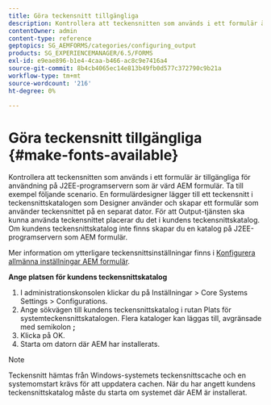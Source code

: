 ```yaml
---
title: Göra teckensnitt tillgängliga
description: Kontrollera att teckensnitten som används i ett formulär är tillgängliga för användning på J2EE-programservern som är värd AEM formulär.
contentOwner: admin
content-type: reference
geptopics: SG_AEMFORMS/categories/configuring_output
products: SG_EXPERIENCEMANAGER/6.5/FORMS
exl-id: e9eae896-b1e4-4caa-b466-ac8c9e7416a4
source-git-commit: 8b4cb4065ec14e813b49fb0d577c372790c9b21a
workflow-type: tm+mt
source-wordcount: '216'
ht-degree: 0%

---
```


# Göra teckensnitt tillgängliga {#make-fonts-available}

Kontrollera att teckensnitten som används i ett formulär är tillgängliga för användning på J2EE-programservern som är värd AEM formulär. Ta till exempel följande scenario. En formulärdesigner lägger till ett teckensnitt i teckensnittskatalogen som Designer använder och skapar ett formulär som använder teckensnittet på en separat dator. För att Output-tjänsten ska kunna använda teckensnittet placerar du det i kundens teckensnittskatalog. Om kundens teckensnittskatalog inte finns skapar du en katalog på J2EE-programservern som AEM formulär.

Mer information om ytterligare teckensnittsinställningar finns i [Konfigurera allmänna inställningar AEM formulär](/help/forms/using/admin-help/configure-general-aem-forms-settings.md#configure-general-aem-forms-settings).

**Ange platsen för kundens teckensnittskatalog**

1. I administrationskonsolen klickar du på Inställningar > Core Systems Settings > Configurations.
1. Ange sökvägen till kundens teckensnittskatalog i rutan Plats för systemteckensnittskatalogen. Flera kataloger kan läggas till, avgränsade med semikolon **;**
1. Klicka på OK.
1. Starta om datorn där AEM har installerats.

>[!NOTE]
>
>Teckensnitt hämtas från Windows-systemets teckensnittscache och en systemomstart krävs för att uppdatera cachen. När du har angett kundens teckensnittskatalog måste du starta om systemet där AEM är installerat.

